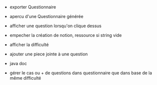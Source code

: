 - exporter Questionnaire
- apercu d'une Questionnaire générée
- afficher une question lorsqu'on clique dessus
- empecher la création de notion, ressource si string vide
- afficher la difficulté

- ajouter une piece jointe à une question

- java doc

- gérer le cas ou + de questions dans questionnaire que dans base de la même difficulté 